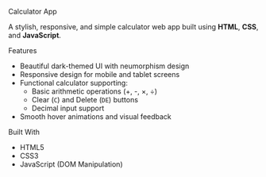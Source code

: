  Calculator App

A stylish, responsive, and simple calculator web app built using **HTML**, **CSS**, and **JavaScript**.

 Features

- Beautiful dark-themed UI with neumorphism design
- Responsive design for mobile and tablet screens
- Functional calculator supporting:
  - Basic arithmetic operations (+, -, ×, ÷)
  - Clear (`C`) and Delete (`DE`) buttons
  - Decimal input support
- Smooth hover animations and visual feedback

 Built With

- HTML5
- CSS3
- JavaScript (DOM Manipulation)


